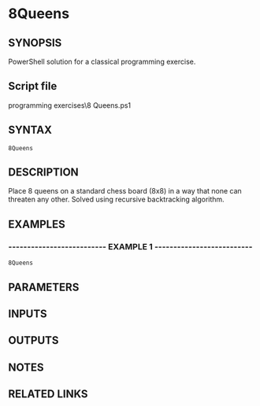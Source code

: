 # 8Queens

## SYNOPSIS
PowerShell solution for a classical programming exercise.

## Script file
programming exercises\8 Queens.ps1

## SYNTAX

```
8Queens
```
## DESCRIPTION
Place 8 queens on a standard chess board (8x8) in a way that none can threaten any other.
Solved using recursive backtracking algorithm.

## EXAMPLES

### -------------------------- EXAMPLE 1 --------------------------
```
8Queens
```
## PARAMETERS

## INPUTS

## OUTPUTS

## NOTES

## RELATED LINKS



